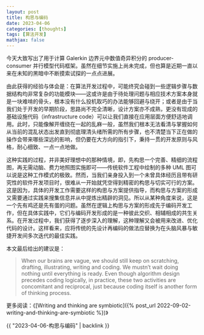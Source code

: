 ```yaml
---
layout: post
title: 构思与编码
date: 2023-04-06
categories: [thoughts]
tags: [算法开发]
mathjax: false
---
```


今天大致写出了用于计算 Galerkin 边界元中数值奇异积分的 producer-consumer 并行模型代码框架。虽然在细节实施上尚未完成，但也算是近期一直以来在未知的黑暗中不断摸索试探的一点点进展。

由此获得的经验与体会是：在算法开发过程中，可能终究会碰到一些逻辑步骤与数据结构均非常复杂的功能模块——这或许是由于待处理问题与相应技术方案本身就是一块难啃的骨头，根本没有什么投机取巧的办法能够回避与绕开；或者是由于当我们处于开发的早期阶段，思路尚不完全清晰，设计方案亦不成熟，更没有现成的基础设施代码（infrastructure code）可以让我们直接在应用层面方便舒适地调用。此时，只能像解开缠绕在一起的乱麻一般，虽然我们根本无法看清与掌握如何从当前的混乱状态出发直到彻底理清头绪所需的所有步骤，也不清楚当下正在做的操作会带来哪些深远的影响，但仍要在大方向的指引下，秉持一贯的开发原则与风格，耐心细致、一点一点地做。

这种实践的过程，并非美好理想中的那种情境，即，先构思一个完善、精细的流程图，再无需动脑、费力地照图实施即可——传统软件工程中绘制的多种 UML 图可以说是这种工作模式的极致。然而，当我们亲身投入到一个未曾具体经历且带有研究性的软件开发项目时，很难从一开始就凭空得到精密的构思与切实可行的方案。这是因为，具体的开发工作需要这样的构思与方案提供指导，而构思与方案的形成又需要通过实践来搜集信息并从中提炼出精辟的洞见。所以从某种角度来说，这是一个先有鸡还是先有蛋的问题。虽然在逻辑上构思与方案的形成先于编码开发工作，但在具体实践中，它们与编码开发形成的是一种彼此交织、相辅相成的共生关系。在开发过程中，我们获得了逐步深入的理解，这种理解又会被用来改进、优化代码的设计。这样看来，应将传统的先设计再编码的做法应替换为在头脑风暴与敏捷开发间多次迭代的最佳实践。

本文最后给出的建议是：

> When our brains are vague, we should still keep on scratching, drafting, illustrating, writing and coding. We mustn&rsquo;t wait doing nothing until everything is ready. Even though algorithm design precedes coding logically, in practice, these two activities are concomitant and reciprocal, just because coding itself is another form of thinking process.

更多阅读：《[Writing and thinking are symbiotic]({% post_url 2022-09-02-writing-and-thinking-are-symbiotic %})》

{{ "2023-04-06-构思与编码" | backlink }}

